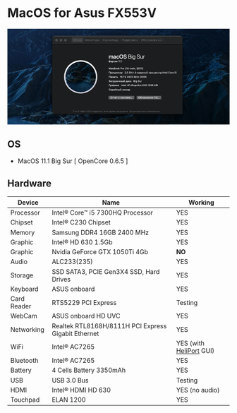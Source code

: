 
# MacOS for Asus FX553V
![MacOS for Asus FX553V](preview.png)

## OS

* MacOS 11.1 Big Sur [ OpenCore 0.6.5 ]

## Hardware

<table>
  <thead>
    <tr>
      <th>Device</th>
      <th>Name</th>
      <th>Working</th>
    </tr>
  </thead>
  <tbody>
    <tr>
      <td>Processor</td>
      <td>Intel® Core™ i5 7300HQ Processor</td>
      <td>YES</td>
    </tr>
    <tr>
      <td>Chipset</td>
      <td>Intel® C230 Chipset</td> 
      <td>YES</td>
    </tr>
    <tr>
      <td>Memory</td>
      <td>Samsung DDR4 16GB 2400 MHz</td>
      <td>YES</td>
    </tr>
    <tr>
      <td>Graphic</td>
      <td>Intel® HD 630 1.5Gb</td>
      <td>YES</td>
    </tr>
    <tr>
      <td>Graphic</td>
      <td>Nvidia GeForce GTX 1050Ti 4Gb</td>
      <td><strong>NO</strong></td>
    </tr>
    <tr>
      <td>Audio</td>
      <td>ALC233(235)</td>
      <td>YES</td>
    </tr>
    <tr>
      <td>Storage</td>
      <td>SSD SATA3, PCIE Gen3X4 SSD, Hard Drives</td>
      <td>YES</td>
    </tr>
    <tr>
      <td>Keyboard</td>
      <td>ASUS onboard</td>
      <td>YES</td>
    </tr>
    <tr>
      <td>Card Reader</td>
      <td>RTS5229 PCI Express</td>
      <td>Testing</td>
    </tr>
    <tr>
      <td>WebCam</td>
      <td>ASUS onboard HD UVC</td>
      <td>YES</td>
    </tr>
    <tr>
      <td>Networking</td>
      <td>Realtek RTL8168H/8111H PCI Express Gigabit Ethernet</td>
      <td>YES</td>
    </tr>
    <tr>
      <td>WiFi</td>
      <td>Intel® AC7265</td>
      <td>YES (with <a target="_blank" href="https://github.com/OpenIntelWireless/HeliPort/releases">HeliPort</a> GUI)</td>
    </tr>
    <tr>
      <td>Bluetooth</td>
      <td>Intel® AC7265</td>
      <td>YES</td>
    </tr>
    <tr>
      <td>Battery</td>
      <td>4 Cells Battery 3350mAh</td>
      <td>YES</td>
    </tr>
    <tr>
      <td>USB</td>
      <td>USB 3.0 Bus</td>
      <td>Testing</td>
    </tr>
    <tr>
      <td>HDMI</td>
      <td>Intel® HDMI HD 630</td>
      <td>YES (no audio)</td>
    </tr>
    <tr>
      <td>Touchpad</td>
      <td>ELAN 1200</td>
      <td>YES</td>
    </tr>
  </tbody>
</table>
